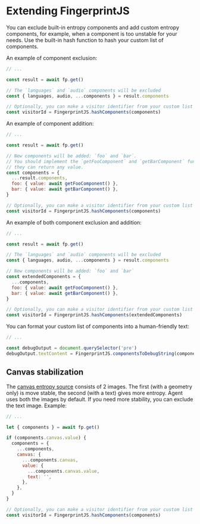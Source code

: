 # Extending FingerprintJS

You can exclude built-in entropy components and add custom entropy components,
for example, when a component is too unstable for your needs.
Use the built-in hash function to hash your custom list of components.

An example of component exclusion:

```js
// ...

const result = await fp.get()

// The `languages` and `audio` components will be excluded
const { languages, audio, ...components } = result.components

// Optionally, you can make a visitor identifier from your custom list of components
const visitorId = FingerprintJS.hashComponents(components)
```

An example of component addition:

```js
// ...

const result = await fp.get()

// New components will be added: `foo` and `bar`.
// You should implement the `getFooComponent` and `getBarComponent` functions by yourself,
// they can return any value.
const components = {
  ...result.components,
  foo: { value: await getFooComponent() },
  bar: { value: await getBarComponent() },
}

// Optionally, you can make a visitor identifier from your custom list of components
const visitorId = FingerprintJS.hashComponents(components)
```

An example of both component exclusion and addition:

```js
// ...

const result = await fp.get()

// The `languages` and `audio` components will be excluded
const { languages, audio, ...components } = result.components

// New components will be added: `foo` and `bar`
const extendedComponents = {
  ...components,
  foo: { value: await getFooComponent() },
  bar: { value: await getBarComponent() },
}

// Optionally, you can make a visitor identifier from your custom list of components
const visitorId = FingerprintJS.hashComponents(extendedComponents)
```

You can format your custom list of components into a human-friendly text:

```js
// ...

const debugOutput = document.querySelector('pre')
debugOutput.textContent = FingerprintJS.componentsToDebugString(components)
```

## Canvas stabilization

The [canvas entropy source](https://github.com/fingerprintjs/fingerprintjs/blob/master/src/sources/canvas.ts) consists of 2 images.
The first (with a geometry only) is move stable, the second (with a text) gives more entropy.
Agent uses both the images by default.
If you need more stability, you can exclude the text image.
Example:

```js
// ...

let { components } = await fp.get()

if (components.canvas.value) {
  components = {
    ...components,
    canvas: {
      ...components.canvas,
      value: {
        ...components.canvas.value,
        text: '',
      },
    },
  }
}

// Optionally, you can make a visitor identifier from your custom list of components
const visitorId = FingerprintJS.hashComponents(components)
```
